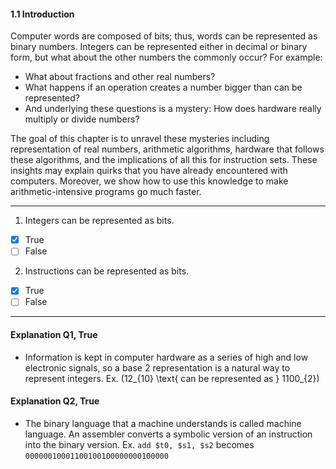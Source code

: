 #### 1.1 Introduction
Computer words are composed of bits; thus, words
can be represented as binary numbers. Integers can
be represented either in decimal or binary form,
but what about the other numbers the commonly
occur? For example:

- What about fractions and other real numbers?
- What happens if an operation creates a number
bigger than can be represented?
- And underlying these questions is a mystery: How
does hardware really multiply or divide numbers?

The goal of this chapter is to unravel these
mysteries including representation of real numbers,
arithmetic algorithms, hardware that follows these
algorithms, and the implications of all this for
instruction sets. These insights may explain quirks
that you have already encountered with computers.
Moreover, we show how to use this knowledge to make
arithmetic-intensive programs go much faster.

___________________________________

1) Integers can be represented as bits.
- [x] True
- [ ] False

2) Instructions can be represented as bits.
- [x] True
- [ ] False

___________________________________

#### Explanation Q1, True
- Information is kept in computer hardware as a
series of high and low electronic signals, so a
base 2 representation is a natural way to represent
integers. Ex. \(12_{10} \text{ can be represented as } 1100_{2}\)
#### Explanation Q2, True
- The binary language that a machine understands
is called machine language. An assembler converts
a symbolic version of an instruction into the
binary version. Ex. `add $t0, $s1, $s2` becomes
`00000010001100100100000000100000`